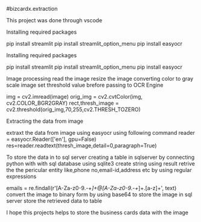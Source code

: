 #bizcardx.extraction 

This project was done through vscode

Installing required packages

pip install streamlit
pip install streamlit_option_menu
pip install easyocr


Installing required packages

pip install streamlit
pip install streamlit_option_menu
pip install easyocr


Image processing
read the image
resize the image
converting color to gray scale image
set threshold value brefore passing to OCR Engine

img = cv2.imread(image)
orig_img = cv2.cvtColor(img, cv2.COLOR_BGR2GRAY)
rect,thresh_image = cv2.threshold(orig_img,70,255,cv2.THRESH_TOZERO)


Extracting the data from image

extraxt the data from image using easyocr using following command
reader = easyocr.Reader(['en'], gpu=False)
res=reader.readtext(thresh_image,detail=0,paragraph=True)


To store the data in to sql server
creating a table in sqlserver by connecting python with with sql database using sqlite3
create string using result
retrive the the pericular entity like,phone no,email-id,address etc by using regular expressions

emails = re.findall(r'[A-Za-z0-9\.\-+_]+@[A-Za-z0-9\.\-+_]+\.[a-z]+', text)
convert the image to binary form by using base64 to store the image in sql server
store the retrieved data to table


I hope this projects helps to store the business cards data with the image






